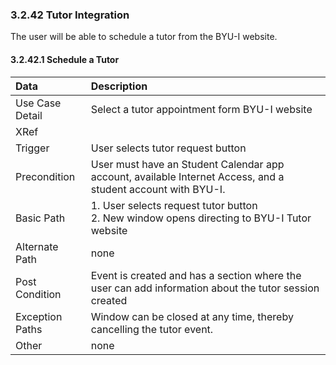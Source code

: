 ### 3.2.42 Tutor Integration

The user will be able to schedule a tutor from the BYU-I website.

#### 3.2.42.1 Schedule a Tutor

| Data          | Description |
|:--------------|:----------------|
|Use Case Detail| Select a tutor appointment form BYU-I website |
|XRef           ||
|Trigger        | User selects tutor request button |
|Precondition   | User must have an Student Calendar app account, available Internet Access, and a student account with BYU-I.|
|Basic Path     | 1. User selects request tutor button <br /> 2. New window opens directing to BYU-I Tutor website |
|Alternate Path | none |
|Post Condition | Event is created and has a section where the user can add information about the tutor session created |
|Exception Paths| Window can be closed at any time, thereby cancelling the tutor event.|
|Other          | none |
